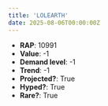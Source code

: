 ```yaml
---
title: 'LOLEARTH'
date: 2025-08-06T00:00:00Z
---
```

- **RAP**: 10991
- **Value**: -1
- **Demand level**: -1
- **Trend**: -1
- **Projected?**: True
- **Hyped?**: True
- **Rare?**: True
